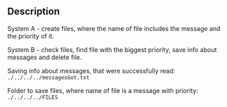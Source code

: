 ## Description

System A - create files, where the name of file includes the message and the priority of it.

System B - check files, find file with the biggest priority, save info about messages and delete file.

Saving info about messages, that were successfully read: `./../../../messagesGot.txt`

Folder to save files, where name of file is a message with priority: `./../../../FILES`

